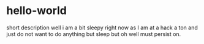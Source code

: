 # hello-world
short description
well i am a bit sleepy right now as I am at a hack a ton and just do not want to do anything but sleep but oh well must persist on.
